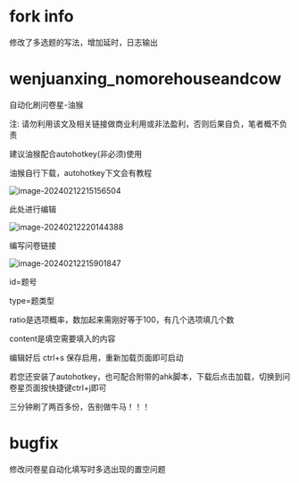 # fork info
修改了多选题的写法，增加延时，日志输出
# wenjuanxing_nomorehouseandcow
自动化刷问卷星-油猴

注: 请勿利用该文及相关链接做商业利用或非法盈利，否则后果自负，笔者概不负责

建议油猴配合autohotkey(非必须)使用

油猴自行下载，autohotkey下文会有教程

![image-20240212215156504](https://gitee.com/yuejinjianke/tuchuang/raw/master/image/image-20240212215156504.png)



此处进行编辑

![image-20240212220144388](https://gitee.com/yuejinjianke/tuchuang/raw/master/image/image-20240212220144388.png)

编写问卷链接

![image-20240212215901847](https://gitee.com/yuejinjianke/tuchuang/raw/master/image/image-20240212215901847.png)

id=题号

type=题类型

ratio是选项概率，数加起来需刚好等于100，有几个选项填几个数

content是填空需要填入的内容

编辑好后 ctrl+s 保存启用，重新加载页面即可启动

若您还安装了autohotkey，也可配合附带的ahk脚本，下载后点击加载，切换到问卷星页面按快捷键ctrl+j即可

三分钟刷了两百多份，告别做牛马！！！




# bugfix

修改问卷星自动化填写时多选出现的置空问题

